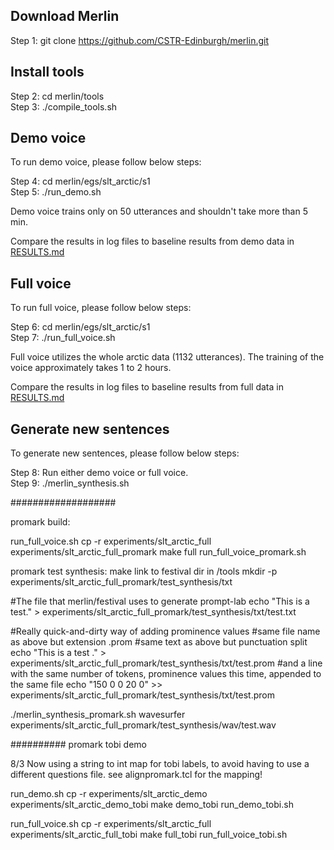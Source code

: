 Download Merlin
---------------

Step 1: git clone https://github.com/CSTR-Edinburgh/merlin.git 

Install tools
-------------

Step 2: cd merlin/tools <br/>
Step 3: ./compile_tools.sh

Demo voice
----------

To run demo voice, please follow below steps:
 
Step 4: cd merlin/egs/slt_arctic/s1 <br/>
Step 5: ./run_demo.sh

Demo voice trains only on 50 utterances and shouldn't take more than 5 min. 

Compare the results in log files to baseline results from demo data in [RESULTS.md](https://github.com/CSTR-Edinburgh/merlin/blob/master/egs/slt_arctic/s1/RESULTS.md)

Full voice
----------

To run full voice, please follow below steps:

Step 6: cd merlin/egs/slt_arctic/s1 <br/>
Step 7: ./run_full_voice.sh

Full voice utilizes the whole arctic data (1132 utterances). The training of the voice approximately takes 1 to 2 hours. 

Compare the results in log files to baseline results from full data in [RESULTS.md](https://github.com/CSTR-Edinburgh/merlin/blob/master/egs/slt_arctic/s1/RESULTS.md)

Generate new sentences
----------------------

To generate new sentences, please follow below steps:

Step 8: Run either demo voice or full voice. <br/>
Step 9: ./merlin_synthesis.sh

###################

promark build:

run_full_voice.sh
cp -r experiments/slt_arctic_full  experiments/slt_arctic_full_promark
make full
run_full_voice_promark.sh

promark test synthesis:
make link to festival dir in <MERLIN>/tools
mkdir -p experiments/slt_arctic_full_promark/test_synthesis/txt

#The file that merlin/festival uses to generate prompt-lab 
echo "This is a test." > experiments/slt_arctic_full_promark/test_synthesis/txt/test.txt

#Really quick-and-dirty way of adding prominence values
#same file name as above but extension .prom
#same text as above but punctuation split
echo "This is a test ." > experiments/slt_arctic_full_promark/test_synthesis/txt/test.prom
#and a line with the same number of tokens, prominence values this time, appended to the same file
echo "150 0 0 20 0" >> experiments/slt_arctic_full_promark/test_synthesis/txt/test.prom

./merlin_synthesis_promark.sh
wavesurfer experiments/slt_arctic_full_promark/test_synthesis/wav/test.wav

##########
promark tobi demo

8/3 Now using a string to int map for tobi labels, to avoid having to use a different questions file. see alignpromark.tcl for the mapping!

run_demo.sh
cp -r experiments/slt_arctic_demo experiments/slt_arctic_demo_tobi
make demo_tobi
run_demo_tobi.sh

run_full_voice.sh
cp -r experiments/slt_arctic_full  experiments/slt_arctic_full_tobi
make full_tobi
run_full_voice_tobi.sh